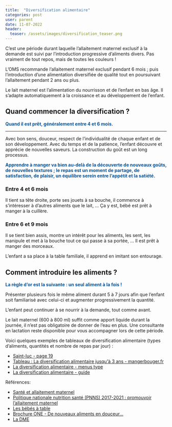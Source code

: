 ```yaml
---
title:  "Diversification alimentaire"
categories: post
user: parent
date: 11-07-2022
header:
  teaser: /assets/images/diversification_teaser.png
---
```


C’est une période durant laquelle l’allaitement maternel exclusif à la demande est suivi par l’introduction progressive d’aliments divers. Pas vraiment de tout repos, mais de toutes les couleurs !

L’OMS recommande l’allaitement maternel exclusif pendant 6 mois ; puis l’introduction d’une alimentation diversifiée de qualité tout en poursuivant l’allaitement pendant 2 ans ou plus.
 
Le lait maternel est l’alimentation du nourrisson et de l’enfant en bas âge. Il s’adapte automatiquement à la croissance et au développement de l’enfant. 

## Quand commencer la diversification ?

<span style="color:#0b5394;font-weight:bold;">
Quand il est prêt, généralement entre 4 et 6 mois.
</span>

---

Avec bon sens, douceur, respect de l’individualité de chaque enfant et de son développement. Avec du temps et de la patience, l’enfant découvre et apprécie de nouvelles saveurs. La construction du goût est un long processus. 

<span style="color:#0b5394;font-weight:bold;">
Apprendre à manger va bien au-delà de la découverte de nouveaux goûts, de nouvelles textures ; le repas est un moment de partage, de satisfaction, de plaisir, un équilibre serein entre l’appétit et la satiété.
</span>



### Entre 4 et 6 mois

Il tient sa tête droite, porte ses jouets à sa bouche, il commence à s’intéresser à d’autres aliments que le lait, … Ça y est, bébé est prêt à manger à la cuillère.

### Entre 6 et 9 mois 

Il se tient bien assis, montre un intérêt pour les aliments, les sent, les manipule et met à la bouche tout ce qui passe à sa portée, ... Il est prêt à manger des morceaux. 

L’enfant a sa place à la table familiale, il apprend en imitant son entourage. 

## Comment introduire les aliments ?


<span style="color:#0b5394;font-weight:bold;">La règle d’or est la suivante : un seul aliment à la fois !</span>

Présenter plusieurs fois le même aliment durant 5 à 7 jours afin que l’enfant soit familiarisé avec celui-ci et augmenter progressivement la quantité. 

L’enfant peut continuer à se nourrir à la demande, tout comme avant. 

Le lait maternel (600 à 800 ml) suffit comme apport liquide durant la journée, il n’est pas obligatoire de donner de l’eau en plus. 
Une consultante en lactation reste disponible pour vous accompagner lors de cette période.

Voici quelques exemples de tableaux de diversification alimentaire (types d’aliments, quantités et nombre de repas par jour) :
- [Saint-luc - page 19](https://www.saintluc.be/sites/default/files/2020-09/petit-pierre-mange-de-bon-coeur.pdf )
- [Tableau : La diversification alimentaire jusqu'à 3 ans - mangerbouger.fr](https://drive.google.com/file/d/10z9U-4MWxQz8_FUcJvuBdgQfemTcP5jY/view?usp=sharing)
- [La diversification alimentaire - menus type](https://www.etmamantudeviendras.com/2019/02/03/diversification-alimentaire-bebe/)
- [La diversification alimentaire - guide](https://lactaclic.fr/diversification-alimentaire)

Références: 
- [Santé et allaitement maternel](http://www.santeallaitementmaternel.com)
- [Politique nationale nutrition santé (PNNS) 2017-2021 : promouvoir l’allaitement maternel](https://www.mpedia.fr/art-tableau-diversification/)
- [Les bébés à table](https://www.mongeneraliste.be/veiller-a-sa-sante/alimentation/alimentation-les-bebes-a-table/)
- [Brochure ONE - De nouveaux aliments en douceur...](https://www.one.be/fileadmin/user_upload/siteone/PARENTS/Brochures/de-nouveaux-aliments-en-douceur-web.pdf)
- [La DME](https://bebemangeseul.com/2019/07/26/aliments-securitaires-pour-les-6-9-mois-2/ )

